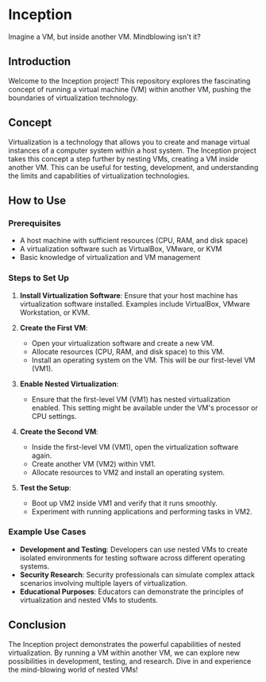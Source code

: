 
# Inception

Imagine a VM, but inside another VM. Mindblowing isn't it?

## Introduction

Welcome to the Inception project! This repository explores the fascinating concept of running a virtual machine (VM) within another VM, pushing the boundaries of virtualization technology. 

## Concept

Virtualization is a technology that allows you to create and manage virtual instances of a computer system within a host system. The Inception project takes this concept a step further by nesting VMs, creating a VM inside another VM. This can be useful for testing, development, and understanding the limits and capabilities of virtualization technologies.

## How to Use

### Prerequisites

- A host machine with sufficient resources (CPU, RAM, and disk space)
- A virtualization software such as VirtualBox, VMware, or KVM
- Basic knowledge of virtualization and VM management

### Steps to Set Up

1. **Install Virtualization Software**: Ensure that your host machine has virtualization software installed. Examples include VirtualBox, VMware Workstation, or KVM.

2. **Create the First VM**:
   - Open your virtualization software and create a new VM.
   - Allocate resources (CPU, RAM, and disk space) to this VM.
   - Install an operating system on the VM. This will be our first-level VM (VM1).

3. **Enable Nested Virtualization**:
   - Ensure that the first-level VM (VM1) has nested virtualization enabled. This setting might be available under the VM's processor or CPU settings.

4. **Create the Second VM**:
   - Inside the first-level VM (VM1), open the virtualization software again.
   - Create another VM (VM2) within VM1.
   - Allocate resources to VM2 and install an operating system.

5. **Test the Setup**:
   - Boot up VM2 inside VM1 and verify that it runs smoothly.
   - Experiment with running applications and performing tasks in VM2.

### Example Use Cases

- **Development and Testing**: Developers can use nested VMs to create isolated environments for testing software across different operating systems.
- **Security Research**: Security professionals can simulate complex attack scenarios involving multiple layers of virtualization.
- **Educational Purposes**: Educators can demonstrate the principles of virtualization and nested VMs to students.

## Conclusion

The Inception project demonstrates the powerful capabilities of nested virtualization. By running a VM within another VM, we can explore new possibilities in development, testing, and research. Dive in and experience the mind-blowing world of nested VMs!